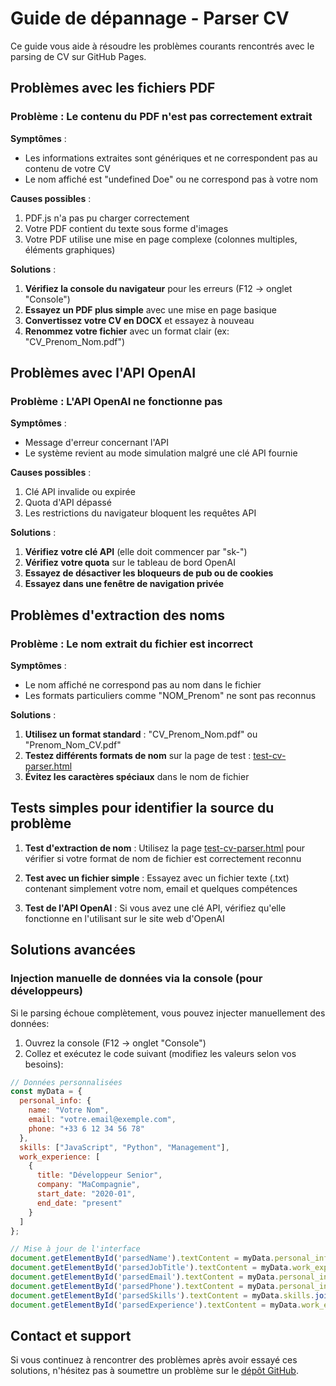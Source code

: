 # Guide de dépannage - Parser CV

Ce guide vous aide à résoudre les problèmes courants rencontrés avec le parsing de CV sur GitHub Pages.

## Problèmes avec les fichiers PDF

### Problème : Le contenu du PDF n'est pas correctement extrait

**Symptômes** : 
- Les informations extraites sont génériques et ne correspondent pas au contenu de votre CV
- Le nom affiché est "undefined Doe" ou ne correspond pas à votre nom

**Causes possibles** :
1. PDF.js n'a pas pu charger correctement
2. Votre PDF contient du texte sous forme d'images
3. Votre PDF utilise une mise en page complexe (colonnes multiples, éléments graphiques)

**Solutions** :
1. **Vérifiez la console du navigateur** pour les erreurs (F12 → onglet "Console")
2. **Essayez un PDF plus simple** avec une mise en page basique
3. **Convertissez votre CV en DOCX** et essayez à nouveau
4. **Renommez votre fichier** avec un format clair (ex: "CV_Prenom_Nom.pdf")

## Problèmes avec l'API OpenAI

### Problème : L'API OpenAI ne fonctionne pas

**Symptômes** :
- Message d'erreur concernant l'API
- Le système revient au mode simulation malgré une clé API fournie

**Causes possibles** :
1. Clé API invalide ou expirée
2. Quota d'API dépassé
3. Les restrictions du navigateur bloquent les requêtes API

**Solutions** :
1. **Vérifiez votre clé API** (elle doit commencer par "sk-")
2. **Vérifiez votre quota** sur le tableau de bord OpenAI
3. **Essayez de désactiver les bloqueurs de pub ou de cookies**
4. **Essayez dans une fenêtre de navigation privée**

## Problèmes d'extraction des noms

### Problème : Le nom extrait du fichier est incorrect

**Symptômes** :
- Le nom affiché ne correspond pas au nom dans le fichier
- Les formats particuliers comme "NOM_Prenom" ne sont pas reconnus

**Solutions** :
1. **Utilisez un format standard** : "CV_Prenom_Nom.pdf" ou "Prenom_Nom_CV.pdf"
2. **Testez différents formats de nom** sur la page de test : [test-cv-parser.html](test-cv-parser.html)
3. **Évitez les caractères spéciaux** dans le nom de fichier

## Tests simples pour identifier la source du problème

1. **Test d'extraction de nom** : Utilisez la page [test-cv-parser.html](test-cv-parser.html) pour vérifier si votre format de nom de fichier est correctement reconnu

2. **Test avec un fichier simple** : Essayez avec un fichier texte (.txt) contenant simplement votre nom, email et quelques compétences

3. **Test de l'API OpenAI** : Si vous avez une clé API, vérifiez qu'elle fonctionne en l'utilisant sur le site web d'OpenAI

## Solutions avancées

### Injection manuelle de données via la console (pour développeurs)

Si le parsing échoue complètement, vous pouvez injecter manuellement des données:

1. Ouvrez la console (F12 → onglet "Console")
2. Collez et exécutez le code suivant (modifiez les valeurs selon vos besoins):

```javascript
// Données personnalisées
const myData = {
  personal_info: {
    name: "Votre Nom",
    email: "votre.email@exemple.com",
    phone: "+33 6 12 34 56 78"
  },
  skills: ["JavaScript", "Python", "Management"],
  work_experience: [
    {
      title: "Développeur Senior",
      company: "MaCompagnie",
      start_date: "2020-01",
      end_date: "present"
    }
  ]
};

// Mise à jour de l'interface
document.getElementById('parsedName').textContent = myData.personal_info.name;
document.getElementById('parsedJobTitle').textContent = myData.work_experience[0].title;
document.getElementById('parsedEmail').textContent = myData.personal_info.email;
document.getElementById('parsedPhone').textContent = myData.personal_info.phone;
document.getElementById('parsedSkills').textContent = myData.skills.join(', ');
document.getElementById('parsedExperience').textContent = myData.work_experience.length + " expérience(s) professionnelle(s)";
```

## Contact et support

Si vous continuez à rencontrer des problèmes après avoir essayé ces solutions, n'hésitez pas à soumettre un problème sur le [dépôt GitHub](https://github.com/Bapt252/Commitment-/issues).
